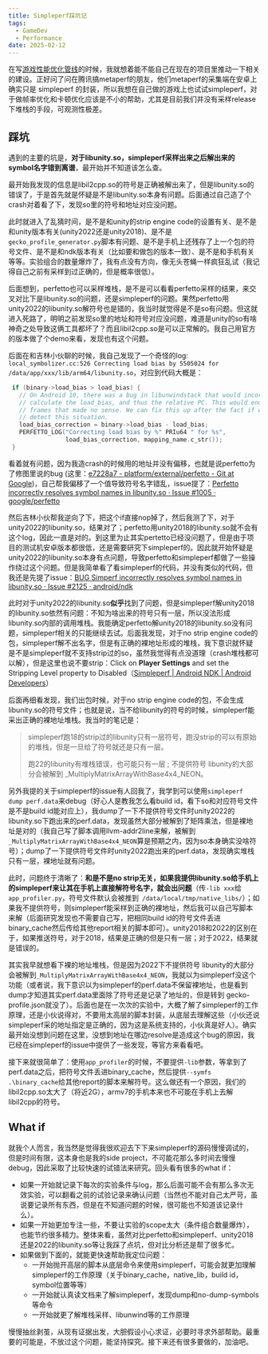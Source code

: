 ```yaml
---
title: Simpleperf踩坑记
tags:
  - GameDev
  - Performance
date: 2025-02-12
---
```






在写[游戏性能优化管线](https://jsjtxietian.github.io/2024/10/17/game_optimization_pipeline/)的时候，我就想着能不能自己在现在的项目里推动一下相关的建设。正好问了问在腾讯搞metaperf的朋友，他们metaperf的采集端在安卓上确实只是 simpleperf 的封装，所以我想在自己做的游戏上也试试simpleperf，对于做帧率优化和卡顿优化应该是不小的帮助，尤其是目前我们并没有采样release下堆栈的手段，可观测性极差。



## 踩坑

遇到的主要的坑是，**对于libunity.so，simpleperf采样出来之后解出来的symbol名字错到离谱**，最开始并不知道该怎么查。

最开始我发现的信息是libil2cpp.so的符号是正确被解出来了，但是libunity.so的错误了，于是首先就是怀疑是不是libunity.so本身有问题。后面通过自己造了个crash对着看了下，发现so里的符号和地址对应没问题。

此时就进入了乱猜时间，是不是和unity的strip engine code的设置有关、是不是和unity版本有关(unity2022还是unity2018)、是不是`gecko_profile_generator.py`脚本有问题、是不是手机上还残存了上一个包的符号文件、是不是和ndk版本有关（比如要和做包的版本一致）、是不是和手机有关等等。实验组合的数量爆炸了，我有点没有方向，像无头苍蝇一样疯狂乱试（我记得自己之前有采样到过正确的，但是概率很低）。

后面想到，perfetto也可以采样堆栈，是不是可以看看perfetto采样的结果，来交叉对比下是libunity.so的问题，还是simpleperf的问题。果然perfetto用unity2022的libunity.so解符号也是错的，我当时就觉得是不是so有问题。但这就进入死路了，明明之前发现so里的地址和符号对应没问题，难道是unity的so有啥神奇之处导致这俩工具都坏了？而且libil2cpp.so是可以正常解的。我自己用官方的版本做了个demo来看，发现也有这个问题。

后面在和吉林小伙聊的时候，我自己发现了一个奇怪的log: `local_symbolizer.cc:526 Correcting load bias by 5505024 for /data/app/xxx/lib/arm64/libunity.so`，对应到代码大概是：

```c++
 if (binary->load_bias > load_bias) { 
   // On Android 10, there was a bug in libunwindstack that would incorrectly 
   // calculate the load_bias, and thus the relative PC. This would end up in 
   // frames that made no sense. We can fix this up after the fact if we 
   // detect this situation. 
   load_bias_correction = binary->load_bias - load_bias; 
   PERFETTO_LOG("Correcting load bias by %" PRIu64 " for %s", 
                load_bias_correction, mapping_name.c_str()); 
 } 
```

看着就有问题，因为我造crash的时候用的地址并没有偏移，也就是说perfetto为了修图里说的bug (这里：[e7228a7 - platform/external/perfetto - Git at Google](https://android.googlesource.com/platform/external/perfetto/+/e7228a7))，自己帮我偏移了一个值导致符号名字错乱，issue提了：[Perfetto incorrectly resolves symbol names in libunity.so · Issue #1005 · google/perfetto](https://github.com/google/perfetto/issues/1005)

然后吉林小伙帮我逆向了下，把这个if直接nop掉了，然后我测了下，对于unity2022的libunity.so，结果对了；perfetto用unity2018的libunity.so就不会有这个log，因此一直是对的。到这里为止其实pertetto已经没问题了，但是由于项目的测试机安卓版本都很低，还是需要研究下simpleperf的。因此就开始怀疑是unity2022的libunity.so本身有点问题，导致perfetto和simpleperf都做了一些操作绕过这个问题。但是我简单看了看simpleperf的代码，并没有类似的代码，但我还是先提了issue：[BUG Simperf incorrectly resolves symbol names in libunity.so · Issue #2125 · android/ndk](https://github.com/android/ndk/issues/2125)

此时对于unity2022的libunity.so**似乎**找到了问题，但是simpleperf解unity2018的libunity.so依然有问题：不知为啥出来的符号只有一层，所以没法形成libunity.so内部的调用堆栈。我能确定perfetto解unity2018的libunity.so没有问题，simpleperf相关的只能继续去试。后面我发现，对于no strip engine code的包，simpleperf解不出名字，但是有正确的裸地址形成的堆栈，我下意识就怀疑是不是simpleperf就不支持strip过的so，虽然我觉得有点没道理（crash堆栈都可以解），但是这里也说不要strip：Click on **Player Settings** and set the Stripping Level property to Disabled（[Simpleperf  | Android NDK  | Android Developers](https://developer.android.com/ndk/guides/simpleperf)）

后面再细看发现，我们出包时候，对于no strip engine code的包，不会生成libunity.so的符号文件；也就是说，当不给libunity的符号的时候，simpleperf能采出正确的裸地址堆栈。我当时的笔记是：

> simpleperf跑18的strip过的libunity只有一层符号，跑没strip的可以有原始的堆栈，但是一旦给了符号就还是只有一层。
>
> 跑22的libunity有堆栈错误，也可能只有一层 ; 不提供符号 libunity的大部分会被解到 _MultiplyMatrixArrayWithBase4x4_NEON。

另外我提的关于simpleperf的issue有人回我了，我学到可以使用`simpleperf dump perf.data`来debug（好心人是教我怎么看build id，看下so和对应符号文件是不是build id能对应上），我dump了一下不提供符号文件时unity2022的libunity.so下跑出来的perf.data，发现虽然大部分被解到了矩阵乘法，但是裸地址是对的（我自己写了脚本调用llvm-addr2line来解，被解到`_MultiplyMatrixArrayWithBase4x4_NEON`算是预期之内，因为so本身确实没啥符号）；dump了一下提供符号文件时unity2022跑出来的perf.data，发现确实堆栈只有一层，裸地址就有问题。

此时，问题终于清晰了：**和是不是no strip无关，如果我提供libunity.so给手机上的simpleperf来让其在手机上直接解符号名字，就会出问题**（传`-lib xxx`给`app_profiler.py`，符号文件默认会被推到` /data/local/tmp/native_libs/`）；如果我不提供符号，则simpleperf能采样到正确的裸地址，然后我可以自己写脚本来解（后面研究发现也不需要自己写，把相同build id的符号文件丢进binary_cache然后传给其他report相关的脚本即可）。unity2018和2022的区别在于，如果推送符号，对于2018，结果是正确的但是只有一层；对于2022，结果就是错误的。

其实我早就想看下裸的地址堆栈，但是因为2022下不提供符号 libunity的大部分会被解到`_MultiplyMatrixArrayWithBase4x4_NEON`，我就以为simpleperf没这个功能（或者说，我下意识以为simpleperf的perf.data不保留裸地址，也是看到dump才知道其实perf.data里面除了符号还是记录了地址的，但是转到 gecko-profile.json就没了）。后面也是在一次次的实验中，大概了解了simpleperf的工作原理，还是小伙说得对，不要用太高层的脚本封装，从底层去理解这些（小伙还说simpleperf采的地址指定是正确的，因为这是系统支持的，小伙真是好人）。确实最开始没想到问题在这里，没想到地址在哪边resolve是造成这个bug的原因，我已经在simpleperf的issue中提供了一些发现，等官方来看看吧。

接下来就很简单了：使用`app_profiler`的时候，不要提供`-lib`参数，等拿到了perf.data之后，把符号文件丢进binary_cache，然后提供`--symfs .\binary_cache`给其他report的脚本来解符号。这么做还有一个原因，我们的libil2cpp.so太大了（将近2G），armv7的手机本来也不可能在手机上去解libil2cpp的符号。



## What if

就我个人而言，我当然是觉得我很欢迎去下下来simpleperf的源码慢慢调试的，但是时间有限，这本身也是我的side project，不可能花那么多时间去慢慢debug，因此采取了比较快速的试错法来研究。回头看有很多的what if：

* 如果一开始就记录下每次的实验条件与log，那么后面可能不会有那么多次无效实验，可以翻看之前的试验记录来确认问题（当然也不能对自己太严苛，虽说要记录所有东西，但是在不知道问题的时候，很可能也不知道该记录什么）。
* 如果一开始更加专注一些，不要让实验的scope太大（条件组合数量爆炸），也能节约很多精力。整体来看，虽然对比perfetto和simpleperf、unity2018还是2022的libunity.so等让我踩了点坑，但对比分析还是帮了很多忙。
* 如果做到下面的，就能更快速帮助我定位问题：
  * 一开始抛开高层的脚本从底层命令来使用simpleperf，可能会就更加理解simpleperf的工作原理（关于binary_cache，native_lib，build id，symbol位置等等）
  * 一开始就认真读文档来了解simpleperf，发现dump和no-dump-symbols等命令
  * 一开始就更了解堆栈采样、libunwind等的工作原理

慢慢抽丝剥茧，从现有证据出发，大胆假设小心求证，必要时寻求外部帮助。最重要的可能是，不放过这个问题，能坚持探究。接下来还有很多要做的，加油吧。

